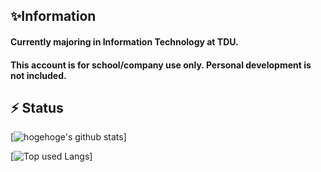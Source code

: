 <!--
**19AJ124/19AJ124** is a ✨ _special_ ✨ repository because its `README.md` (this file) appears on your GitHub profile.

Here are some ideas to get you started:

- 🔭 I’m currently working on ...
- 🌱 I’m currently learning ...
- 👯 I’m looking to collaborate on ...
- 🤔 I’m looking for help with ...
- 💬 Ask me about ...
- 📫 How to reach me: ...
- 😄 Pronouns: ...
- ⚡ Fun fact: ...
-->

## ✨Information
#### Currently majoring in Information Technology at TDU.
#### This account is for school/company use only. Personal development is not included.

## ⚡ Status

<!-- リポジトリステータス -->
[![hogehoge's github stats](https://github-readme-stats.vercel.app/api?username=8888&hide=contribs&count_private=true&show_icons=true&theme=tokyonight)]

<!-- ソースコード統計 -->
[![Top used Langs](https://github-readme-stats.vercel.app/api/top-langs/?username=8888&layout=compact&theme=tokyonight)]
